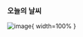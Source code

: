 <!--### Hello Juice World👋-->

### 오늘의 날씨
![image](https://user-images.githubusercontent.com/26542929/89368770-49c3a680-d717-11ea-9d59-79dfbfd2fbd5.png){ width=100% }



<!--
**yoonjoohye/yoonjoohye** is a ✨ _special_ ✨ repository because its `README.md` (this file) appears on your GitHub profile.

Here are some ideas to get you started:

- 🔭 I’m currently working on ...
- 🌱 I’m currently learning ...
- 👯 I’m looking to collaborate on ...
- 🤔 I’m looking for help with ...
- 💬 Ask me about ...
- 📫 How to reach me: ...
- 😄 Pronouns: ...
- ⚡ Fun fact: ...
-->
